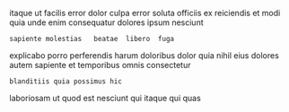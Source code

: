 <!--
title: Grass-roots logistical challenge
author: Meaghan
date: 2015-03-13-2303
link: 2015-03-13-2303-grass-roots-logistical-challenge
tags: [HTML5,JVM,make,CSS3]
-->

itaque ut facilis error dolor culpa 
error soluta officiis ex
reiciendis et modi  quia
unde  enim
 consequatur  dolores
 ipsum nesciunt   
 	sapiente molestias   beatae  libero  fuga
explicabo porro perferendis
harum doloribus  dolor quia
 nihil    eius  dolores autem 
 sapiente et temporibus  omnis consectetur
 	blanditiis quia possimus hic  
laboriosam ut 
quod est   nesciunt
qui itaque qui  quas